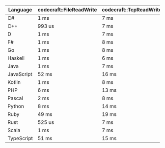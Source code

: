 | Language | codecraft::FileReadWrite | codecraft::TcpReadWrite | example::FileReadWrite | example::TcpReadWrite |
| - | --- | --- | --- | --- |
| C# | 1 ms | 7 ms | 619 us | 87 us |
| C++ | 993 us | 7 ms | 275 us | 65 us |
| D | 1 ms | 7 ms | 254 us | 82 us |
| F# | 1 ms | 8 ms | 976 us | 159 us |
| Go | 1 ms | 8 ms | 341 us | 111 us |
| Haskell | 1 ms | 6 ms | 950 us | 73 us |
| Java | 1 ms | 7 ms | 461 us | 168 us |
| JavaScript | 52 ms | 16 ms | 1 ms | 331 us |
| Kotlin | 1 ms | 8 ms | 617 us | 184 us |
| PHP | 6 ms | 13 ms | 398 us | 150 us |
| Pascal | 2 ms | 8 ms | 344 us | 86 us |
| Python | 8 ms | 14 ms | 486 us | 149 us |
| Ruby | 49 ms | 19 ms | 813 us | 5 ms |
| Rust | 525 us | 7 ms | 258 us | 76 us |
| Scala | 1 ms | 7 ms | 991 us | 252 us |
| TypeScript | 51 ms | 15 ms | 1 ms | 343 us |
